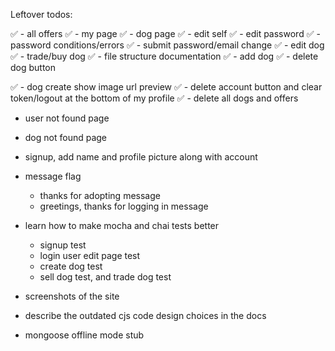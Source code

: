 


Leftover todos:

✅ - all offers
✅ - my page
✅ - dog page
✅ - edit self
    ✅ - edit password
    ✅    - password conditions/errors
    ✅ - submit password/email change
✅ - edit dog
✅ - trade/buy dog
✅ - file structure documentation
✅ - add dog
✅ - delete dog button

✅ - dog create show image url preview
✅ - delete account button and clear token/logout at the bottom of my profile
   ✅ - delete all dogs and offers
- user not found page
- dog not found page
- signup, add name and profile picture along with account
- message flag
    - thanks for adopting message
    - greetings, thanks for logging in message

- learn how to make mocha and chai tests better
    - signup test
    - login user edit page test
    - create dog test
    - sell dog test, and trade dog test

- screenshots of the site
- describe the outdated cjs code design choices in the docs
- mongoose offline mode stub
